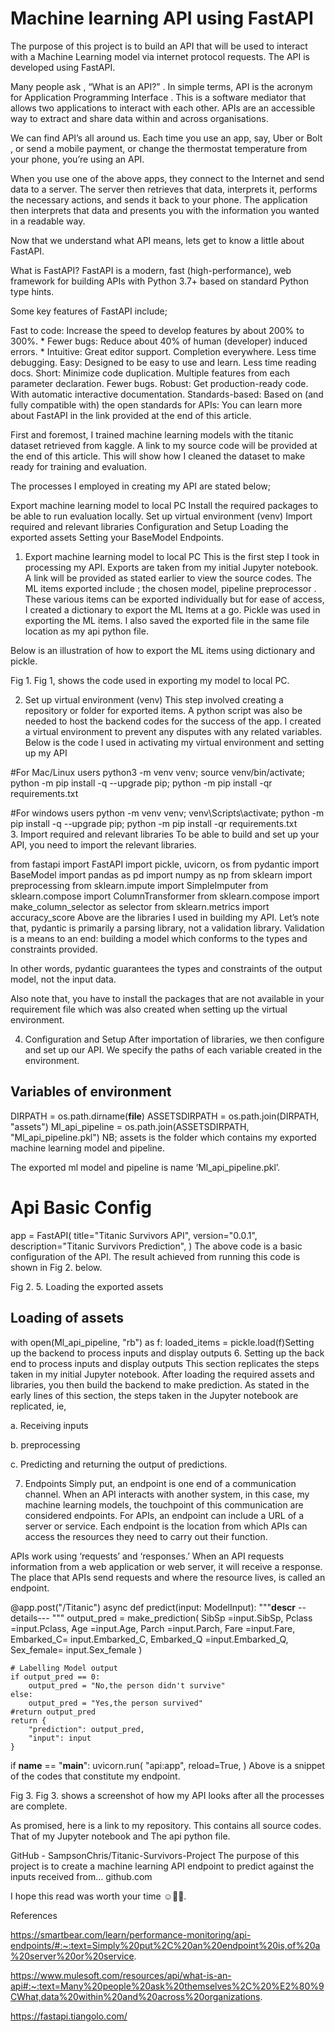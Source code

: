 # Machine learning API using FastAPI

The purpose of this project is to build an API that will be used to interact with a Machine Learning model via internet protocol requests. The API is developed using FastAPI.

Many people ask , “What is an API?” . In simple terms, API is the acronym for Application Programming Interface . This is a software mediator that allows two applications to interact with each other. APIs are an accessible way to extract and share data within and across organisations.

We can find API’s all around us. Each time you use an app, say, Uber or Bolt , or send a mobile payment, or change the thermostat temperature from your phone, you’re using an API.

When you use one of the above apps, they connect to the Internet and send data to a server. The server then retrieves that data, interprets it, performs the necessary actions, and sends it back to your phone. The application then interprets that data and presents you with the information you wanted in a readable way.

Now that we understand what API means, lets get to know a little about FastAPI.

What is FastAPI?
FastAPI is a modern, fast (high-performance), web framework for building APIs with Python 3.7+ based on standard Python type hints.

Some key features of FastAPI include;

Fast to code: Increase the speed to develop features by about 200% to 300%. *
Fewer bugs: Reduce about 40% of human (developer) induced errors. *
Intuitive: Great editor support. Completion everywhere. Less time debugging.
Easy: Designed to be easy to use and learn. Less time reading docs.
Short: Minimize code duplication. Multiple features from each parameter declaration. Fewer bugs.
Robust: Get production-ready code. With automatic interactive documentation.
Standards-based: Based on (and fully compatible with) the open standards for APIs:
You can learn more about FastAPI in the link provided at the end of this article.

First and foremost, I trained machine learning models with the titanic dataset retrieved from kaggle. A link to my source code will be provided at the end of this article. This will show how I cleaned the dataset to make ready for training and evaluation.

The processes I employed in creating my API are stated below;

Export machine learning model to local PC
Install the required packages to be able to run evaluation locally.
Set up virtual environment (venv)
Import required and relevant libraries
Configuration and Setup
Loading the exported assets
Setting your BaseModel
Endpoints.
1. Export machine learning model to local PC
This is the first step I took in processing my API. Exports are taken from my initial Jupyter notebook. A link will be provided as stated earlier to view the source codes. The ML items exported include ; the chosen model, pipeline preprocessor . These various items can be exported individually but for ease of access, I created a dictionary to export the ML Items at a go. Pickle was used in exporting the ML items. I also saved the exported file in the same file location as my api python file.

Below is an illustration of how to export the ML items using dictionary and pickle.


Fig 1.
Fig 1, shows the code used in exporting my model to local PC.

2. Set up virtual environment (venv)
This step involved creating a repository or folder for exported items. A python script was also be needed to host the backend codes for the success of the app. I created a virtual environment to prevent any disputes with any related variables. Below is the code I used in activating my virtual environment and setting up my API


#For Mac/Linux users 
python3 -m venv venv; source venv/bin/activate; python -m pip install -q --upgrade pip; python -m pip install -qr requirements.txt 

#For windows users
python -m venv venv; venv\Scripts\activate; python -m pip install -q --upgrade pip; python -m pip install -qr requirements.txt  
3. Import required and relevant libraries
To be able to build and set up your API, you need to import the relevant libraries.

from fastapi import FastAPI
import pickle, uvicorn, os
from pydantic import BaseModel
import pandas as pd
import numpy as np
from sklearn import preprocessing
from sklearn.impute import SimpleImputer
from sklearn.compose import ColumnTransformer
from sklearn.compose import make_column_selector as selector
from sklearn.metrics import accuracy_score
Above are the libraries I used in building my API. Let’s note that, pydantic is primarily a parsing library, not a validation library. Validation is a means to an end: building a model which conforms to the types and constraints provided.

In other words, pydantic guarantees the types and constraints of the output model, not the input data.

Also note that, you have to install the packages that are not available in your requirement file which was also created when setting up the virtual environment.

4. Configuration and Setup
After importation of libraries, we then configure and set up our API. We specify the paths of each variable created in the environment.

## Variables of environment
DIRPATH = os.path.dirname(__file__)
ASSETSDIRPATH = os.path.join(DIRPATH, "assets")
Ml_api_pipeline = os.path.join(ASSETSDIRPATH, "Ml_api_pipeline.pkl")
NB; assets is the folder which contains my exported machine learning model and pipeline.

The exported ml model and pipeline is name ‘Ml_api_pipeline.pkl’.

# Api Basic Config
app = FastAPI(
    title="Titanic Survivors API",
    version="0.0.1",
    description="Titanic Survivors Prediction",
)
The above code is a basic configuration of the API. The result achieved from running this code is shown in Fig 2. below.


Fig 2.
5. Loading the exported assets
## Loading of assets
with open(Ml_api_pipeline, "rb") as f:
    loaded_items = pickle.load(f)Setting up the backend to process inputs and display outputs
6. Setting up the back end to process inputs and display outputs
This section replicates the steps taken in my initial Jupyter notebook. After loading the required assets and libraries, you then build the backend to make prediction. As stated in the early lines of this section, the steps taken in the Jupyter notebook are replicated, ie,

a. Receiving inputs

b. preprocessing

c. Predicting and returning the output of predictions.

7. Endpoints
Simply put, an endpoint is one end of a communication channel. When an API interacts with another system, in this case, my machine learning models, the touchpoint of this communication are considered endpoints. For APIs, an endpoint can include a URL of a server or service. Each endpoint is the location from which APIs can access the resources they need to carry out their function.

APIs work using ‘requests’ and ‘responses.’ When an API requests information from a web application or web server, it will receive a response. The place that APIs send requests and where the resource lives, is called an endpoint.

@app.post("/Titanic")
async def predict(input: ModelInput):
    """__descr__
    --details---
    """
    output_pred = make_prediction(
        SibSp =input.SibSp,
        Pclass =input.Pclass,
        Age =input.Age,
        Parch =input.Parch,
        Fare =input.Fare,
        Embarked_C= input.Embarked_C,
        Embarked_Q =input.Embarked_Q,
        Sex_female= input.Sex_female
    )

    # Labelling Model output
    if output_pred == 0:
        output_pred = "No,the person didn't survive"
    else:
        output_pred = "Yes,the person survived"
    #return output_pred
    return {
        "prediction": output_pred,
        "input": input
    }

if __name__ == "__main__":
    uvicorn.run(
        "api:app",
        reload=True,
    )
Above is a snippet of the codes that constitute my endpoint.


Fig 3.
Fig 3. shows a screenshot of how my API looks after all the processes are complete.

As promised, here is a link to my repository. This contains all source codes. That of my Jupyter notebook and The api python file.

GitHub - SampsonChris/Titanic-Survivors-Project
The purpose of this project is to create a machine learning API endpoint to predict against the inputs received from…
github.com

I hope this read was worth your time ☺️✌🏾.

References

https://smartbear.com/learn/performance-monitoring/api-endpoints/#:~:text=Simply%20put%2C%20an%20endpoint%20is,of%20a%20server%20or%20service.

https://www.mulesoft.com/resources/api/what-is-an-api#:~:text=Many%20people%20ask%20themselves%2C%20%E2%80%9CWhat,data%20within%20and%20across%20organizations.

https://fastapi.tiangolo.com/





